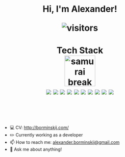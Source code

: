 <h1 align="center">
Hi, I'm Alexander!
    
<p align="center">
    <img align="center" alt="visitors" src="https://gpvc.arturio.dev/brorminskij" />
</p>


<h1 align="center">
  Tech Stack
<div align="center">
<img align="center" height="100" src="https://svgsilh.com/svg_v2/150859.svg" alt="samurai break line" />
  </div>
<div align="center">
<img src="https://img.shields.io/badge/-HTML5-black?style=flat-square&logo=html5"/>
<img src="https://img.shields.io/badge/-CSS3-black?style=flat-square&logo=css3&logoColor=blue"/>
<img src="https://img.shields.io/badge/-JavaScript-black?style=flat-square&logo=javascript"/>
<img src="https://img.shields.io/badge/-TypeScript-black?style=flat-square&logo=typescript"/>
<img src="https://img.shields.io/badge/-React/ReactNative-black?style=flat-square&logo=react"/>
<img src="https://img.shields.io/badge/-Nodejs-black?style=flat-square&logo=Node.js"/>
<img src="https://img.shields.io/badge/-MongoDB-black?style=flat-square&logo=mongodb"/>
<img src="https://img.shields.io/badge/-Git-black?style=flat-square&logo=git"/>
<img src="https://img.shields.io/badge/-GitHub-black?style=flat-square&logo=github"/>
<img src="https://img.shields.io/badge/-VSCode-black?style=flat-square&logo=visualstudiocode&logoColor=blue"/>
 </div>

<br>
<br>

   ###
  - 💻 CV: http://borminskij.com/
  - ✏️ Currently working as a developer
  - 📫 How to reach me: alexander.borminskij@gmail.com
  - 💬 Ask me about anything!
